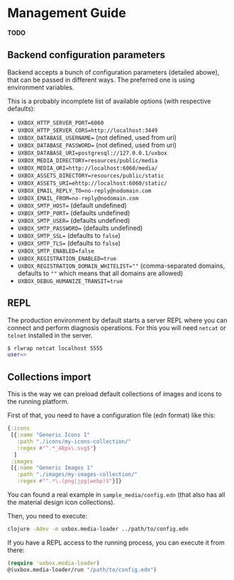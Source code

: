 # Management Guide #

**TODO**


## Backend configuration parameters ##

Backend accepts a bunch of configuration parameters (detailed abowe),
that can be passed in different ways. The preferred one is using
environment variables.


This is a probably incomplete list of available options (with
respective defaults):

- `UXBOX_HTTP_SERVER_PORT=6060`
- `UXBOX_HTTP_SERVER_CORS=http://localhost:3449`
- `UXBOX_DATABASE_USERNAME=` (not defined, used from uri)
- `UXBOX_DATABASE_PASSWORD=` (not defined, used from uri)
- `UXBOX_DATABASE_URI=postgresql://127.0.0.1/uxbox`
- `UXBOX_MEDIA_DIRECTORY=resources/public/media`
- `UXBOX_MEDIA_URI=http://localhost:6060/media/`
- `UXBOX_ASSETS_DIRECTORY=resources/public/static`
- `UXBOX_ASSETS_URI=ehttp://localhost:6060/static/`
- `UXBOX_EMAIL_REPLY_TO=no-reply@nodomain.com`
- `UXBOX_EMAIL_FROM=no-reply@nodomain.com`
- `UXBOX_SMTP_HOST=`     (default undefined)
- `UXBOX_SMTP_PORT=`     (defaults undefined)
- `UXBOX_SMTP_USER=`     (defaults undefined)
- `UXBOX_SMTP_PASSWORD=` (defaults undefined)
- `UXBOX_SMTP_SSL=`      (defaults to `false`)
- `UXBOX_SMTP_TLS=`      (defaults to `false`)
- `UXBOX_SMTP_ENABLED=false`
- `UXBOX_REGISTRATION_ENABLED=true`
- `UXBOX_REGISTRATION_DOMAIN_WHITELIST=""` (comma-separated domains, defaults to `""` which means that all domains are allowed)
- `UXBOX_DEBUG_HUMANIZE_TRANSIT=true`


## REPL ##

The production environment by default starts a server REPL where you
can connect and perform diagnosis operations. For this you will need
`netcat` or `telnet` installed in the server.

```bash
$ rlwrap netcat localhost 5555
user=>
```


## Collections import ##

This is the way we can preload default collections of images and icons to the
running platform.

First of that, you need to have a configuration file (edn format) like
this:

```clojure
{:icons
 [{:name "Generic Icons 1"
   :path "./icons/my-icons-collection/"
   :regex #"^.*_48px\.svg$"}
  ]
 :images
 [{:name "Generic Images 1"
   :path "./images/my-images-collection/"
   :regex #"^.*\.(png|jpg|webp)$"}]}
```

You can found a real example in `sample_media/config.edn` (that also
has all the material design icon collections).

Then, you need to execute:

```bash
clojure -Adev -m uxbox.media-loader ../path/to/config.edn
```

If you have a REPL access to the running process, you can execute it from there:

```clojure
(require 'uxbox.media-loader)
@(uxbox.media-loader/run "/path/to/config.edn")
```
